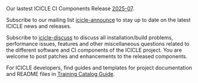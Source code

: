 Our lastest ICICLE CI Components Release [2025-07](https://nowlab.cse.ohio-state.edu/register/software/).

Subscribe to our mailing list [icicle-announce](https://lists.osu.edu/mailman/listinfo/icicle-announce) to stay up to date on the latest ICICLE news and releases.

Subscribe to [icicle-discuss](https://lists.osu.edu/mailman/listinfo/icicle-discuss) to discuss all installation/build problems, performance issues, features and other miscellaneous questions related to the different software and CI components of the ICICLE project. You are welcome to post patches and enhancements to the released components.

For ICICLE developers, find guides and templates for project documentation and README files in [Training Catalog Guide](https://github.com/ICICLE-ai/training-catalog).
